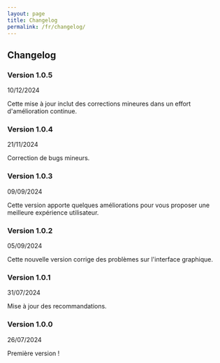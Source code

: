 ```yaml
---
layout: page
title: Changelog
permalink: /fr/changelog/
---
```


## Changelog

### Version 1.0.5

10/12/2024

Cette mise à jour inclut des corrections mineures dans un effort d'amélioration
continue.

### Version 1.0.4

21/11/2024

Correction de bugs mineurs.

### Version 1.0.3

09/09/2024

Cette version apporte quelques améliorations pour vous proposer une meilleure
expérience utilisateur.

### Version 1.0.2

05/09/2024

Cette nouvelle version corrige des problèmes sur l'interface graphique.

### Version 1.0.1

31/07/2024

Mise à jour des recommandations.

### Version 1.0.0

26/07/2024

Première version !
